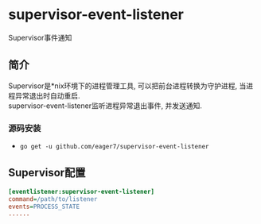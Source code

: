 # supervisor-event-listener
Supervisor事件通知

## 简介
Supervisor是*nix环境下的进程管理工具, 可以把前台进程转换为守护进程, 当进程异常退出时自动重启.  
supervisor-event-listener监听进程异常退出事件, 并发送通知.

### 源码安装
* `go get -u github.com/eager7/supervisor-event-listener`

## Supervisor配置
```ini
[eventlistener:supervisor-event-listener]
command=/path/to/listener
events=PROCESS_STATE
......
```
